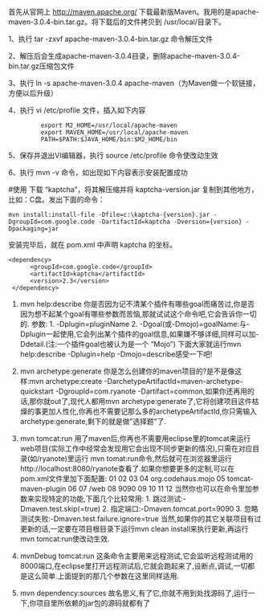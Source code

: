
首先从官网上 http://maven.apache.org/ 下载最新版Maven。我用的是apache-maven-3.0.4-bin.tar.gz。将下载后的文件拷贝到 /usr/local/目录下。

1、执行 tar -zxvf apache-maven-3.0.4-bin.tar.gz 命令解压文件

2、解压后会生成apache-maven-3.0.4目录，删除apache-maven-3.0.4-bin.tar.gz压缩包文件

3、执行 ln -s apache-maven-3.0.4 apache-maven（为Maven做一个软链接，方便以后升级）

4、执行 vi /etc/profile 文件，插入如下内容
```
         export M2_HOME=/usr/local/apache-maven
         export MAVEN_HOME=/usr/local/apache-maven
         PATH=$PATH:$JAVA_HOME/bin:$M2_HOME/bin
```

5、保存并退出VI编辑器，执行 source /etc/profile 命令使改动生效

6、执行 mvn -v 命令，如出现如下内容表示安装配置成功

#使用
下载 “kaptcha”，将其解压缩并将 kaptcha-version.jar 复制到其他地方，比如：C盘。发出下面的命令：
```
mvn install:install-file -Dfile=c:\kaptcha-{version}.jar -DgroupId=com.google.code -DartifactId=kaptcha -Dversion={version} -Dpackaging=jar
```

 安装完毕后，就在 pom.xml 中声明 kaptcha 的坐标。
```
<dependency>
      <groupId>com.google.code</groupId>
      <artifactId>kaptcha</artifactId>
      <version>2.3</version>
 </dependency>
```

 1. mvn help:describe 你是否因为记不清某个插件有哪些goal而痛苦过,你是否因为想不起某个goal有哪些参数而苦恼,那就试试这个命令吧,它会告诉你一切的. 参数: 1. -Dplugin=pluginName 2. -Dgoal(或-Dmojo)=goalName:与-Dplugin一起使用,它会列出某个插件的goal信息,如果嫌不够详细,同样可以加-Ddetail.(注:一个插件goal也被认为是一个 “Mojo”) 下面大家就运行mvn help:describe -Dplugin=help -Dmojo=describe感受一下吧!

2. mvn archetype:generate 你是怎么创建你的maven项目的?是不是像这样:mvn archetype:create -DarchetypeArtifactId=maven-archetype-quickstart -DgroupId=com.ryanote -Dartifact=common,如果你还再用的话,那你就out了,现代人都用mvn archetype:generate了,它将创建项目这件枯燥的事更加人性化,你再也不需要记那么多的archetypeArtifactId,你只需输入archetype:generate,剩下的就是做”选择题”了.

3. mvn tomcat:run 用了maven后,你再也不需要用eclipse里的tomcat来运行web项目(实际工作中经常会发现用它会出现不同步更新的情况),只需在对应目录(如/ryanote)里运行 mvn tomat:run命令,然后就可在浏览器里运行http://localhost:8080/ryanote查看了.如果你想要更多的定制,可以在pom.xml文件里加下面配置: 01 02 03 04 org.codehaus.mojo 05 tomcat-maven-plugin 06 07 /web 08 9090 09 10 11 12 当然你也可以在命令里加参数来实现特定的功能,下面几个比较常用: 1. 跳过测试:-Dmaven.test.skip(=true) 2. 指定端口:-Dmaven.tomcat.port=9090 3. 忽略测试失败:-Dmaven.test.failure.ignore=true 当然,如果你的其它关联项目有过更新的话,一定要在项目根目录下运行mvn clean install来执行更新,再运行mvn tomcat:run使改动生效.

4. mvnDebug tomcat:run 这条命令主要用来远程测试,它会监听远程测试用的8000端口,在eclipse里打开远程测试后,它就会跑起来了,设断点,调试,一切都是这么简单.上面提到的那几个参数在这里同样适用.

5. mvn dependency:sources 故名思义,有了它,你就不用到处找源码了,运行一下,你项目里所依赖的jar包的源码就都有了